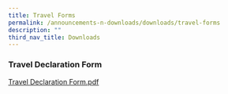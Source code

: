 ```yaml
---
title: Travel Forms
permalink: /announcements-n-downloads/downloads/travel-forms
description: ""
third_nav_title: Downloads
---
```

### Travel Declaration Form

[Travel Declaration Form.pdf](/files/Travel%20Declaration%20Form.pdf)


